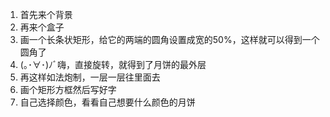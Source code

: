 1. 首先来个背景
2. 再来个盒子
3. 画一个长条状矩形，给它的两端的圆角设置成宽的50%，这样就可以得到一个圆角了
4. (｡･∀･)ﾉﾞ嗨，直接旋转，就得到了月饼的最外层
5. 再这样如法炮制，一层一层往里面去
6. 画个矩形方框然后写好字
7. 自己选择颜色，看看自己想要什么颜色的月饼